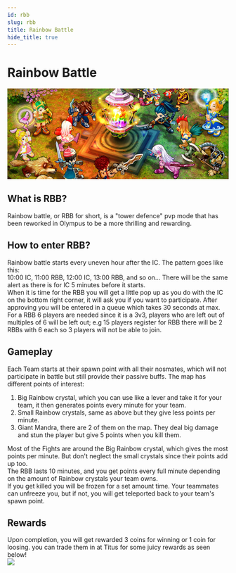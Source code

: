 ```yaml
---
id: rbb
slug: rbb
title: Rainbow Battle
hide_title: true
---
```


# Rainbow Battle
![](/img/custom-features/rbb/rbb.png)

## What is RBB?
Rainbow battle, or RBB for short, is a "tower defence" pvp mode that has been reworked in Olympus to be a more thrilling and rewarding.


## How to enter RBB?
Rainbow battle starts every uneven hour after the IC. The pattern goes like this:  
10:00 IC, 11:00 RBB, 12:00 IC, 13:00 RBB, and so on...
There will be the same alert as there is for IC 5 minutes before it starts.  
When it is time for the RBB you will get a little pop up as you do with the IC on the bottom right corner, it will ask you if you want to participate. After approving you will be entered in a queue which takes 30 seconds at max. For a RBB 6 players are needed since it is a 3v3, players who are left out of multiples of 6 will be left out; e.g 15 players register for RBB there will be 2 RBBs with 6 each so 3 players will not be able to join.


## Gameplay
Each Team starts at their spawn point with all their nosmates, which will not participate in battle but still provide their passive buffs. The map has different points of interest:
1. Big Rainbow crystal, which you can use like a lever and take it for your team, it then generates points every minute for your team.
2. Small Rainbow crystals, same as above but they give less points per minute.
3. Giant Mandra, there are 2 of them on the map. They deal big damage and stun the player but give 5 points when you kill them.

Most of the Fights are around the Big Rainbow crystal, which gives the most points per minute. But don't neglect the small crystals since their points add up too.  
The RBB lasts 10 minutes, and you get points every full minute depending on the amount of Rainbow crystals your team owns.  
If you get killed you will be frozen for a set amount time. Your teammates can unfreeze you, but if not, you will get teleported back to your team's spawn point.


## Rewards
Upon completion, you will get rewarded 3 coins for winning or 1 coin for loosing. you can trade them in at Titus for some juicy rewards as seen below!   
![](https://i.imgur.com/e0gBQcE.png)
